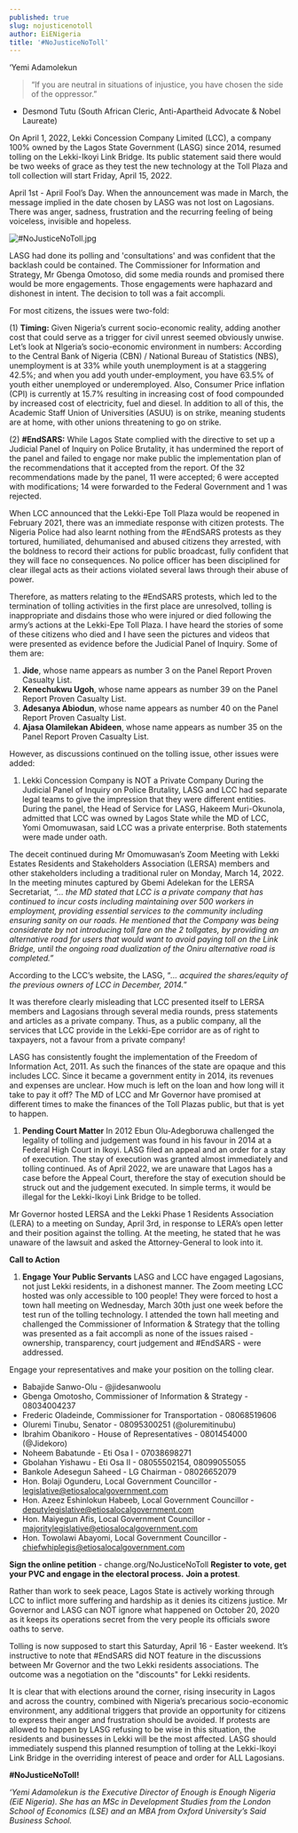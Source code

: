 ```yaml
---
published: true
slug: nojusticenotoll
author: EiENigeria
title: '#NoJusticeNoToll'
---
```

‘Yemi Adamolekun

> “If you are neutral in situations of injustice, you have chosen the side of the oppressor.”
   -  Desmond Tutu (South African Cleric, Anti-Apartheid Advocate & Nobel Laureate)

On April 1, 2022, Lekki Concession Company Limited (LCC), a company 100% owned by the Lagos State Government (LASG) since 2014, resumed tolling on the Lekki-Ikoyi Link Bridge. Its public statement said there would be two weeks of grace as they test the new technology at the Toll Plaza and toll collection will start Friday, April 15, 2022. 

April 1st - April Fool’s Day. When the announcement was made in March, the message implied in the date chosen by LASG was not lost on Lagosians. There was anger, sadness, frustration and the recurring feeling of being voiceless, invisible and hopeless.

![#NoJusticeNoToll.jpg]({{site.baseurl}}/media/prose-images/#NoJusticeNoToll.jpg)


LASG had done its polling and 'consultations' and was confident that the backlash could be contained. The Commissioner for Information and Strategy, Mr Gbenga Omotoso, did some media rounds and promised there would be more engagements. Those engagements were haphazard and dishonest in intent. The decision to toll was a fait accompli.

For most citizens, the issues were two-fold: 

(1) **Timing:** Given Nigeria’s current socio-economic reality, adding another cost that could serve as a trigger for civil unrest seemed obviously unwise. Let’s look at NIgeria’s socio-economic environment in numbers: According to the Central Bank of Nigeria (CBN) / National Bureau of Statistics (NBS), unemployment is at 33% while youth unemployment is at a staggering 42.5%; and when you add youth under-employment, you have 63.5% of youth either unemployed or underemployed. Also, Consumer Price inflation (CPI) is currently at 15.7% resulting in increasing cost of food compounded by increased cost of electricity, fuel and diesel. In addition to all of this, the Academic Staff Union of Universities (ASUU) is on strike, meaning students are at home, with other unions threatening to go on strike. 

(2) **#EndSARS:** While Lagos State complied with the directive to set up a Judicial Panel of Inquiry on Police Brutality, it has undermined the report of the panel and failed to engage nor make public the implementation plan of the recommendations that it accepted from the report. Of the 32 recommendations made by the panel, 11 were accepted; 6 were accepted with modifications; 14 were forwarded to the Federal Government and 1 was rejected.

When LCC announced that the Lekki-Epe Toll Plaza would be reopened in February 2021, there was an immediate response with citizen protests. The Nigeria Police had also learnt nothing from the #EndSARS protests as they tortured, humiliated, dehumanised and abused citizens they arrested, with the boldness to record their actions for public broadcast, fully confident that they will face no consequences. No police officer has been disciplined for clear illegal acts as their actions violated several laws through their abuse of power.

Therefore, as matters relating to the #EndSARS protests, which led to the termination of tolling activities in the first place are unresolved, tolling is inappropriate and disdains those who were injured or died following the army’s actions at the Lekki-Epe Toll Plaza. I have heard the stories of some of these citizens who died and I have seen the pictures and videos that were presented as evidence before the Judicial Panel of Inquiry. Some of them are:
1. **Jide**, whose name appears as number 3 on the Panel Report Proven Casualty List.
1. **Kenechukwu Ugoh**, whose name appears as number 39 on the Panel Report Proven Casualty List.
1. **Adesanya Abiodun**, whose name appears as number 40 on the Panel Report Proven Casualty List.
1. **Ajasa Olamilekan Abideen**, whose name appears as number 35 on the Panel Report Proven Casualty List.

However, as discussions continued on the tolling issue, other issues were added:
1. Lekki Concession Company is NOT a Private Company
During the Judicial Panel of Inquiry on Police Brutality, LASG and LCC had separate legal teams to give the impression that they were different entities. During the panel, the Head of Service for LASG, Hakeem Muri-Okunola, admitted that LCC was owned by Lagos State while the MD of LCC, Yomi Omomuwasan, said LCC was a private enterprise. Both statements were made under oath.

The deceit continued during Mr Omomuwasan’s Zoom Meeting with Lekki Estates Residents and Stakeholders Association (LERSA) members and other stakeholders including a traditional ruler on Monday, March 14, 2022. In the meeting minutes captured by Gbemi Adelekan for the LERSA Secretariat, _“... the MD stated that LCC is a private company that has continued to incur costs including maintaining over 500 workers in employment, providing essential services to the community including ensuring sanity on our roads. He mentioned that the Company was being considerate by not introducing toll fare on the 2 tollgates, by providing an alternative road for users that would want to avoid paying toll on the Link Bridge, until the ongoing road dualization of the Oniru alternative road is completed.”_

According to the LCC’s website, the LASG, “_... acquired the shares/equity of the previous owners of LCC in December, 2014._”

It was therefore clearly misleading that LCC presented itself to LERSA members and Lagosians through several media rounds, press statements and articles as a private company. Thus, as a public company, all the services that LCC provide in the Lekki-Epe corridor are as of right to taxpayers, not a favour from a private company!

LASG has consistently fought the implementation of the Freedom of Information Act, 2011. As such the finances of the state are opaque and this includes LCC. Since it became a government entity in 2014, its revenues and expenses are unclear. How much is left on the loan and how long will it take to pay it off? The MD of LCC and Mr Governor have promised at different times to make the finances of the Toll Plazas public, but that is yet to happen.

1. **Pending Court Matter**
In 2012 Ebun Olu-Adegboruwa challenged the legality of tolling and judgement was found in his favour in 2014 at a Federal High Court in Ikoyi. LASG filed an appeal and an order for a stay of execution. The stay of execution was granted almost immediately and tolling continued. As of April 2022, we are unaware that Lagos has a case before the Appeal Court, therefore the stay of execution should be struck out and the judgement executed. In simple terms, it would be illegal for the Lekki-Ikoyi Link Bridge to be tolled.

Mr Governor hosted LERSA and the Lekki Phase 1 Residents Association (LERA) to a meeting on Sunday, April 3rd, in response to LERA’s open letter and their position against the tolling. At the meeting, he stated that he was unaware of the lawsuit and asked the Attorney-General to look into it. 

**Call to Action**
1. **Engage Your Public Servants**
LASG and LCC have engaged Lagosians, not just Lekki residents, in a dishonest manner. The Zoom meeting LCC hosted was only accessible to 100 people! They were forced to host a town hall meeting on Wednesday, March 30th just one week before the test run of the tolling technology. I attended the town hall meeting and challenged the Commissioner of Information & Strategy that the tolling was presented as a fait accompli as none of the issues raised - ownership, transparency, court judgement and #EndSARS - were addressed.

Engage your representatives and make your position on the tolling clear.
- Babajide Sanwo-Olu - @jidesanwoolu
- Gbenga Omotosho, Commissioner of Information & Strategy - 08034004237
- Frederic Oladeinde, Commissioner for Transportation - 08068519606
- Oluremi Tinubu, Senator - 08095300251 (@oluremitinubu)
- Ibrahim Obanikoro - House of Representatives - 0801454000 (@Jidekoro)
- Noheem Babatunde - Eti Osa I - 07038698271
- Gbolahan Yishawu - Eti Osa II - 08055502154, 08099055055
- Bankole Adesegun Saheed - LG Chairman - 08026652079
- Hon. Bolaji Ogunderu, Local Government Councillor - legislative@etiosalocalgovernment.com
- Hon. Azeez Eshinlokun Habeeb, Local Government Councillor - deputylegislative@etiosalocalgovernment.com
- Hon. Maiyegun Afis, Local Government Councillor - majoritylegislative@etiosalocalgovernment.com
- Hon. Towolawi Abayomi, Local Government Councillor - chiefwhiplegis@etiosalocalgovernment.com
 

**Sign the online petition** - change.org/NoJusticeNoToll
**Register to vote, get your PVC and engage in the electoral process.**
**Join a protest**.

Rather than work to seek peace, Lagos State is actively working through LCC to inflict more suffering and hardship as it denies its citizens justice. Mr Governor and LASG can NOT ignore what happened on October 20, 2020 as it keeps its operations secret from the very people its officials swore oaths to serve.

Tolling is now supposed to start this Saturday, April 16 - Easter weekend. It’s instructive to note that #EndSARS did NOT feature in the discussions between Mr Governor and the two Lekki residents associations. The outcome was a negotiation on the "discounts" for Lekki residents. 

It is clear that with elections around the corner, rising insecurity in Lagos and across the country, combined with Nigeria’s precarious socio-economic environment, any additional triggers that provide an opportunity for citizens to express their anger and frustration should be avoided. If protests are allowed to happen by LASG refusing to be wise in this situation, the residents and businesses in Lekki will be the most affected. LASG should immediately suspend this planned resumption of tolling at the Lekki-Ikoyi Link Bridge in the overriding interest of peace and order for ALL Lagosians.

**#NoJusticeNoToll!**

_‘Yemi Adamolekun is the Executive Director of Enough is Enough Nigeria (EiE Nigeria). She has an MSc in Development Studies from the London School of Economics (LSE) and an MBA from Oxford University’s Said Business School._
